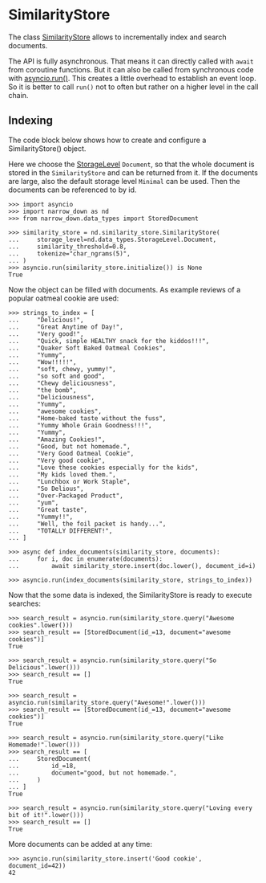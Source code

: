 # SimilarityStore

The class [SimilarityStore](narrow_down.similarity_store.SimilarityStore) allows to incrementally index and search documents.

The API is fully asynchronous. That means it can directly called with `await` from coroutine functions. But it can also be called from synchronous code with [asyncio.run()](asyncio.run). This creates a little overhead to establish an event loop. So it is better to call `run()` not to often but rather on a higher level in the call chain. 

## Indexing
The code block below shows how to create and configure a SimilarityStore() object. 

Here we choose the [StorageLevel](narrow_down.data_types.StorageLevel) `Document`, so that the whole document is stored in the `SimilarityStore` and can be returned from it. If the documents are large, also the default storage level `Minimal` can be used. Then the documents can be referenced to by id.

```pycon
>>> import asyncio
>>> import narrow_down as nd
>>> from narrow_down.data_types import StoredDocument

>>> similarity_store = nd.similarity_store.SimilarityStore(
...     storage_level=nd.data_types.StorageLevel.Document,
...     similarity_threshold=0.8,
...     tokenize="char_ngrams(5)",
... )
>>> asyncio.run(similarity_store.initialize()) is None
True

```

Now the object can be filled with documents. As example reviews of a popular oatmeal cookie are used:
```pycon
>>> strings_to_index = [
...     "Delicious!",
...     "Great Anytime of Day!",
...     "Very good!",
...     "Quick, simple HEALTHY snack for the kiddos!!!",
...     "Quaker Soft Baked Oatmeal Cookies",
...     "Yummy",
...     "Wow!!!!!",
...     "soft, chewy, yummy!",
...     "so soft and good",
...     "Chewy deliciousness",
...     "the bomb",
...     "Deliciousness",
...     "Yummy",
...     "awesome cookies",
...     "Home-baked taste without the fuss",
...     "Yummy Whole Grain Goodness!!!",
...     "Yummy",
...     "Amazing Cookies!",
...     "Good, but not homemade.",
...     "Very Good Oatmeal Cookie",
...     "Very good cookie",
...     "Love these cookies especially for the kids",
...     "My kids loved them.",
...     "Lunchbox or Work Staple",
...     "So Delious",
...     "Over-Packaged Product",
...     "yum",
...     "Great taste",
...     "Yummy!!",
...     "Well, the foil packet is handy...",
...     "TOTALLY DIFFERENT!",
... ]

>>> async def index_documents(similarity_store, documents):
...     for i, doc in enumerate(documents):
...         await similarity_store.insert(doc.lower(), document_id=i)

>>> asyncio.run(index_documents(similarity_store, strings_to_index))

```

Now that the some data is indexed, the SimilarityStore is ready to execute searches:
```pycon
>>> search_result = asyncio.run(similarity_store.query("Awesome cookies".lower()))
>>> search_result == [StoredDocument(id_=13, document="awesome cookies")]
True

>>> search_result = asyncio.run(similarity_store.query("So Delicious".lower()))
>>> search_result == []
True

>>> search_result = asyncio.run(similarity_store.query("Awesome!".lower()))
>>> search_result == [StoredDocument(id_=13, document="awesome cookies")]
True

>>> search_result = asyncio.run(similarity_store.query("Like Homemade!".lower()))
>>> search_result == [
...     StoredDocument(
...         id_=18,
...         document="good, but not homemade.",
...     )
... ]
True

>>> search_result = asyncio.run(similarity_store.query("Loving every bit of it!".lower()))
>>> search_result == []
True

```

More documents can be added at any time:
```pycon
>>> asyncio.run(similarity_store.insert('Good cookie', document_id=42))
42

```
